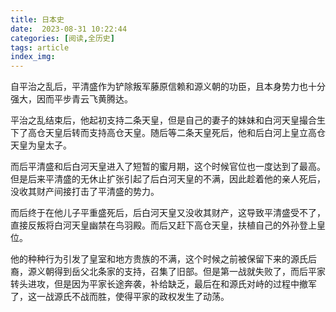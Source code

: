 ```yaml
---
title: 日本史
date:  2023-08-31 10:22:44
categories: [阅读,全历史]
tags: article
index_img: 
---
```

自平治之乱后，平清盛作为铲除叛军藤原信赖和源义朝的功臣，且本身势力也十分强大，因而平步青云飞黄腾达。

平治之乱结束后，他起初支持二条天皇，但是自己的妻子的妹妹和白河天皇撮合生下了高仓天皇后转而支持高仓天皇。随后等二条天皇死后，他和后白河上皇立高仓天皇为皇太子。

而后平清盛和后白河天皇进入了短暂的蜜月期，这个时候官位也一度达到了最高。但是后来平清盛的无休止扩张引起了后白河天皇的不满，因此趁着他的亲人死后，没收其财产间接打击了平清盛的势力。

而后终于在他儿子平重盛死后，后白河天皇又没收其财产，这导致平清盛受不了，直接反叛将白河天皇幽禁在鸟羽殿。而后又赶下高仓天皇，扶植自己的外孙登上皇位。

他的种种行为引发了皇室和地方贵族的不满，这个时候之前被保留下来的源氏后裔，源义朝得到岳父北条家的支持，召集了旧部。但是第一战就失败了，而后平家转头进攻，但是因为平家长途奔袭，补给缺乏，最后在和源氏对峙的过程中撤军了，这一战源氏不战而胜，使得平家的政权发生了动荡。